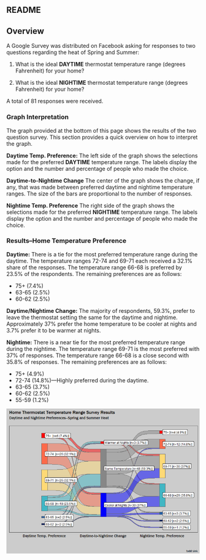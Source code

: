 ## README



## Overview

A Google Survey was distributed on Facebook asking for responses to two
questions regarding the heat of Spring and Summer:

1.  What is the ideal **DAYTIME** thermostat temperature range (degrees
    Fahrenheit) for your home?

2.  What is the ideal **NIGHTIME** thermostat temperature range (degrees
    Fahrenheit) for your home?

A total of 81 responses were received.

### Graph Interpretation

The graph provided at the bottom of this page shows the results of the
two question survey. This section provides a quick overview on how to
interpret the graph.

**Daytime Temp. Preference:** The left side of the graph shows the
selections made for the preferred **DAYTIME** temperature range. The
labels display the option and the number and percentage of people who
made the choice.

**Daytime-to-Nightime Change** The center of the graph shows the change,
if any, that was made between preferred daytime and nightime temperature
ranges. The size of the bars are proportional to the number of
responses.

**Nightime Temp. Preference** The right side of the graph shows the
selections made for the preferred **NIGHTIME** temperature range. The
labels display the option and the number and percentage of people who
made the choice.

### Results–Home Temperature Preference

**Daytime:** There is a tie for the most preferred temperature range
during the daytime. The temperature ranges 72-74 and 69-71 each received
a 32.1% share of the responses. The temperature range 66-68 is preferred
by 23.5% of the respondents. The remaining preferences are as follows:

-   75+ (7.4%)
-   63-65 (2.5%)
-   60-62 (2.5%)

**Daytime/Nightime Change:** The majority of respondents, 59.3%, prefer
to leave the thermostat setting the same for the daytime and nightime.
Approximately 37% prefer the home temperature to be cooler at nights and
3.7% prefer it to be warmer at nights.

**Nightime:** There is a near tie for the most preferred temperature
range during the nightime. The temperature range 69-71 is the most
preferred with 37% of responses. The temperature range 66-68 is a close
second with 35.8% of responses. The remaining preferences are as
follows:

-   75+ (4.9%)
-   72-74 (14.8%)—Highly preferred during the daytime.
-   63-65 (3.7%)
-   60-62 (2.5%)
-   55-59 (1.2%)



![](home_temp_analysis_files/figure-markdown_github/unnamed-chunk-2-1.png)


